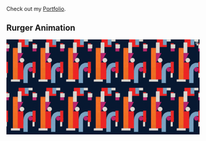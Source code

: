 Check out my [Portfolio](https://winjitn.github.io/portfolio).

## Rurger Animation

![](img/burger.gif)
